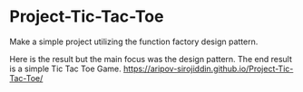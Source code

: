 # Project-Tic-Tac-Toe

Make a simple project utilizing the function factory design pattern.


Here is the result but the main focus was the design pattern. The end result is a simple Tic Tac Toe Game.
https://aripov-sirojiddin.github.io/Project-Tic-Tac-Toe/
